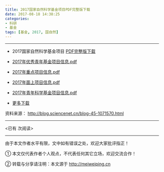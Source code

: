 ```yaml
---
title: 2017国家自然科学基金项目PDF完整版下载
date: 2017-08-18 14:38:25
categories:  
- 科研
- 基金
tags: [基金, 2017, 国自然]
---
```


---


- 2017国家自然科学基金项目 [PDF完整版下载](https://github.com/PhDMeiwp/PhDMeiwp.github.io/tree/hexo/Open_Shares/2017%E5%9B%BD%E5%AE%B6%E8%87%AA%E7%84%B6%E7%A7%91%E5%AD%A6%E5%9F%BA%E9%87%91%E9%A1%B9%E7%9B%AEPDF%E5%AE%8C%E6%95%B4%E7%89%88)

- [2017年优秀青年基金项目信息.pdf](https://github.com/PhDMeiwp/PhDMeiwp.github.io/blob/hexo/Open_Shares/2017%E5%9B%BD%E5%AE%B6%E8%87%AA%E7%84%B6%E7%A7%91%E5%AD%A6%E5%9F%BA%E9%87%91%E9%A1%B9%E7%9B%AEPDF%E5%AE%8C%E6%95%B4%E7%89%88/2017%E5%B9%B4%E4%BC%98%E7%A7%80%E9%9D%92%E5%B9%B4%E5%9F%BA%E9%87%91%E9%A1%B9%E7%9B%AE%E4%BF%A1%E6%81%AF.pdf)

- [2017年重点项目信息.pdf](https://github.com/PhDMeiwp/PhDMeiwp.github.io/blob/hexo/Open_Shares/2017%E5%9B%BD%E5%AE%B6%E8%87%AA%E7%84%B6%E7%A7%91%E5%AD%A6%E5%9F%BA%E9%87%91%E9%A1%B9%E7%9B%AEPDF%E5%AE%8C%E6%95%B4%E7%89%88/2017%E5%B9%B4%E9%87%8D%E7%82%B9%E9%A1%B9%E7%9B%AE%E4%BF%A1%E6%81%AF.pdf)

- [2017年面上项目信息.pdf](https://github.com/PhDMeiwp/PhDMeiwp.github.io/blob/hexo/Open_Shares/2017%E5%9B%BD%E5%AE%B6%E8%87%AA%E7%84%B6%E7%A7%91%E5%AD%A6%E5%9F%BA%E9%87%91%E9%A1%B9%E7%9B%AEPDF%E5%AE%8C%E6%95%B4%E7%89%88/2017%E5%B9%B4%E9%9D%A2%E4%B8%8A%E9%A1%B9%E7%9B%AE%E4%BF%A1%E6%81%AF.pdf)

- [2017年青年科学基金项目信息.pdf](https://github.com/PhDMeiwp/PhDMeiwp.github.io/blob/hexo/Open_Shares/2017%E5%9B%BD%E5%AE%B6%E8%87%AA%E7%84%B6%E7%A7%91%E5%AD%A6%E5%9F%BA%E9%87%91%E9%A1%B9%E7%9B%AEPDF%E5%AE%8C%E6%95%B4%E7%89%88/2017%E5%B9%B4%E9%9D%92%E5%B9%B4%E7%A7%91%E5%AD%A6%E5%9F%BA%E9%87%91%E9%A1%B9%E7%9B%AE%E4%BF%A1%E6%81%AF.pdf)

- [更多下载](http://blog.sciencenet.cn/blog-45-1071649.html)


<!-- more -->

资料来源： http://blog.sciencenet.cn/blog-45-1071570.html 






---

<span id="busuanzi_container_page_pv">
<已有 <span id="busuanzi_value_page_pv"></span> 次阅读>
</span>

---


由于本文作者水平有限，文中如有错误之处，欢迎大家批评指正！

① 本文仅代表作者个人观点，不代表任何其它立场，欢迎交流合作！

② 转载与分享请注明：本文源于 http://meiweiping.cn